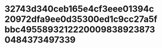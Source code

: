 # 32743d340ceb165e4cf3eee01394c20972dfa9ee0d35300ed1c9cc27a5fbbc49558932122200098389238730484373497339